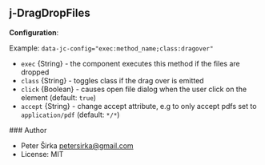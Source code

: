 ## j-DragDropFiles

__Configuration__:

Example: `data-jc-config="exec:method_name;class:dragover"`

- `exec` {String} - the component executes this method if the files are dropped
- `class` {String} - toggles class if the drag over is emitted
- `click` {Boolean} - causes open file dialog when the user click on the element (default: `true`)
- `accept` {String} - change accept attribute, e.g to only accept pdfs set to `application/pdf` (default: `*/*`)

### Author

- Peter Širka <petersirka@gmail.com>
- License: MIT